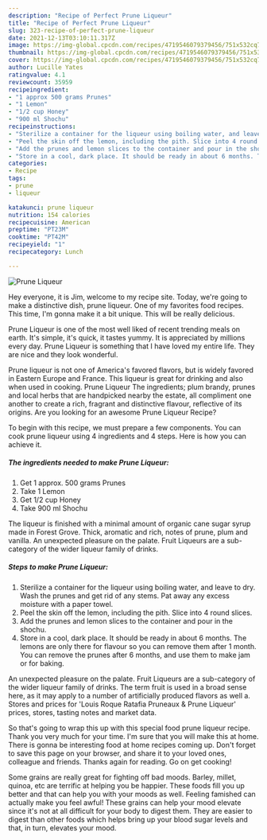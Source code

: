 ```yaml
---
description: "Recipe of Perfect Prune Liqueur"
title: "Recipe of Perfect Prune Liqueur"
slug: 323-recipe-of-perfect-prune-liqueur
date: 2021-12-13T03:10:11.317Z
image: https://img-global.cpcdn.com/recipes/4719546079379456/751x532cq70/prune-liqueur-recipe-main-photo.jpg
thumbnail: https://img-global.cpcdn.com/recipes/4719546079379456/751x532cq70/prune-liqueur-recipe-main-photo.jpg
cover: https://img-global.cpcdn.com/recipes/4719546079379456/751x532cq70/prune-liqueur-recipe-main-photo.jpg
author: Lucille Yates
ratingvalue: 4.1
reviewcount: 35959
recipeingredient:
- "1 approx 500 grams Prunes"
- "1 Lemon"
- "1/2 cup Honey"
- "900 ml Shochu"
recipeinstructions:
- "Sterilize a container for the liqueur using boiling water, and leave to dry. Wash the prunes and get rid of any stems. Pat away any excess moisture with a paper towel."
- "Peel the skin off the lemon, including the pith. Slice into 4 round slices."
- "Add the prunes and lemon slices to the container and pour in the shochu."
- "Store in a cool, dark place. It should be ready in about 6 months. The lemons are only there for flavour so you can remove them after 1 month.  You can remove the prunes after 6 months, and use them to make jam or for baking."
categories:
- Recipe
tags:
- prune
- liqueur

katakunci: prune liqueur 
nutrition: 154 calories
recipecuisine: American
preptime: "PT23M"
cooktime: "PT42M"
recipeyield: "1"
recipecategory: Lunch

---
```



![Prune Liqueur](https://img-global.cpcdn.com/recipes/4719546079379456/751x532cq70/prune-liqueur-recipe-main-photo.jpg)

Hey everyone, it is Jim, welcome to my recipe site. Today, we're going to make a distinctive dish, prune liqueur. One of my favorites food recipes. This time, I'm gonna make it a bit unique. This will be really delicious.

Prune Liqueur is one of the most well liked of recent trending meals on earth. It's simple, it's quick, it tastes yummy. It is appreciated by millions every day. Prune Liqueur is something that I have loved my entire life. They are nice and they look wonderful.

Prune liqueur is not one of America&#39;s favored flavors, but is widely favored in Eastern Europe and France. This liqueur is great for drinking and also when used in cooking. Prune Liqueur The ingredients; plum brandy, prunes and local herbs that are handpicked nearby the estate, all compliment one another to create a rich, fragrant and distinctive flavour, reflective of its origins. Are you looking for an awesome Prune Liqueur Recipe?


To begin with this recipe, we must prepare a few components. You can cook prune liqueur using 4 ingredients and 4 steps. Here is how you can achieve it.

<!--inarticleads1-->

##### The ingredients needed to make Prune Liqueur:

1. Get 1 approx. 500 grams Prunes
1. Take 1 Lemon
1. Get 1/2 cup Honey
1. Take 900 ml Shochu


The liqueur is finished with a minimal amount of organic cane sugar syrup made in Forest Grove. Thick, aromatic and rich, notes of prune, plum and vanilla. An unexpected pleasure on the palate. Fruit Liqueurs are a sub-category of the wider liqueur family of drinks. 

<!--inarticleads2-->

##### Steps to make Prune Liqueur:

1. Sterilize a container for the liqueur using boiling water, and leave to dry. Wash the prunes and get rid of any stems. Pat away any excess moisture with a paper towel.
1. Peel the skin off the lemon, including the pith. Slice into 4 round slices.
1. Add the prunes and lemon slices to the container and pour in the shochu.
1. Store in a cool, dark place. It should be ready in about 6 months. The lemons are only there for flavour so you can remove them after 1 month.  You can remove the prunes after 6 months, and use them to make jam or for baking.


An unexpected pleasure on the palate. Fruit Liqueurs are a sub-category of the wider liqueur family of drinks. The term fruit is used in a broad sense here, as it may apply to a number of artificially produced flavors as well a. Stores and prices for &#39;Louis Roque Ratafia Pruneaux &amp; Prune Liqueur&#39; prices, stores, tasting notes and market data. 

So that's going to wrap this up with this special food prune liqueur recipe. Thank you very much for your time. I'm sure that you will make this at home. There is gonna be interesting food at home recipes coming up. Don't forget to save this page on your browser, and share it to your loved ones, colleague and friends. Thanks again for reading. Go on get cooking!

Some grains are really great for fighting off bad moods. Barley, millet, quinoa, etc are terrific at helping you be happier. These foods fill you up better and that can help you with your moods as well. Feeling famished can actually make you feel awful! These grains can help your mood elevate since it's not at all difficult for your body to digest them. They are easier to digest than other foods which helps bring up your blood sugar levels and that, in turn, elevates your mood.
